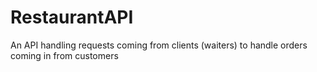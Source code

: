 # RestaurantAPI
An API handling requests coming from clients (waiters) to handle orders coming in from customers
